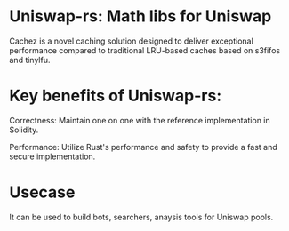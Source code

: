 # Uniswap-rs: Math libs for Uniswap
Cachez is a novel caching solution designed to deliver exceptional performance compared to traditional LRU-based caches based on s3fifos and tinylfu.

# Key benefits of Uniswap-rs:

Correctness: Maintain one on one with the reference implementation in Solidity.

Performance: Utilize Rust's performance and safety to provide a fast and secure implementation.

# Usecase

It can be used to build bots, searchers, anaysis tools for Uniswap pools.
